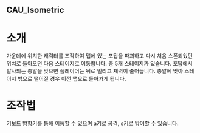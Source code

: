 ## CAU_Isometric
# 소개
가운데에 위치한 캐릭터를 조작하여 맵에 있는 포탑을 파괴하고 다시 처음 스폰되었던 위치로 돌아오면 다음 스테이지로 이동합니다. 총 5개 스테이지가 있습니다. 포탑에서 발사되는 총알을 맞으면 플레이어는 뒤로 밀리고 체력이 줄어듭니다. 총알에 맞아 스테이지 밖으로 떨어질 경우 이전 맵으로 돌아가게 됩니다.
# 조작법
키보드 방향키를 통해 이동할 수 있으며 a키로 공격, s키로 방어할 수 있습니다.

